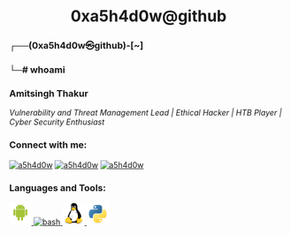 <h1 align="center">0xa5h4d0w@github</h1>

<h3 align="left">┌──(0xa5h4d0w㉿github)-[~]    </h3>
<h3 align="left">└─# whoami    </h3>
<h3 alige="left">Amitsingh Thakur</h3>

*Vulnerability and Threat Management Lead | Ethical Hacker | HTB Player | Cyber Security Enthusiast*




<h3 align="left">Connect with me:</h3>
<p align="left">
<a href="https://twitter.com/ashadow" target="blank"><img align="center" src="https://raw.githubusercontent.com/rahuldkjain/github-profile-readme-generator/master/src/images/icons/Social/twitter.svg" alt="a5h4d0w" height="30" width="40" /></a>
<a href="https://www.linkedin.com/in/amitsingh-thakur/" target="blank"><img align="center" src="https://raw.githubusercontent.com/rahuldkjain/github-profile-readme-generator/master/src/images/icons/Social/linked-in-alt.svg" alt="a5h4d0w" height="30" width="40" /></a>
<a href="https://www.instagram.com/0xa5h4d0w/" target="blank"><img align="center" src="https://raw.githubusercontent.com/rahuldkjain/github-profile-readme-generator/master/src/images/icons/Social/instagram.svg" alt="a5h4d0w" height="30" width="40" /></a>
</p>


<h3 align="left">Languages and Tools:</h3>
<p align="left"> <a href="https://developer.android.com" target="_blank" rel="noreferrer"> <img src="https://raw.githubusercontent.com/devicons/devicon/master/icons/android/android-original-wordmark.svg" alt="android" width="40" height="40"/> </a> <a href="https://www.gnu.org/software/bash/" target="_blank" rel="noreferrer"> <img src="https://www.vectorlogo.zone/logos/gnu_bash/gnu_bash-icon.svg" alt="bash" width="40" height="40"/> </a> <a href="https://www.linux.org/" target="_blank" rel="noreferrer"> <img src="https://raw.githubusercontent.com/devicons/devicon/master/icons/linux/linux-original.svg" alt="linux" width="40" height="40"/> </a> <a href="https://www.python.org" target="_blank" rel="noreferrer"> <img src="https://raw.githubusercontent.com/devicons/devicon/master/icons/python/python-original.svg" alt="python" width="40" height="40"/> </a> </p>
